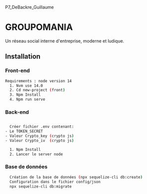P7_DeBackre_Guillaume
# GROUPOMANIA

Un réseau social interne d'entreprise, moderne et ludique.

## Installation
### Front-end
```bash
Requirements : node version 14
  1. Nvm use 14.0 
  2. Cd new-project (front)
  3. Npm Install
  4. Npm run serve
```

### Back-end
```bash

  Créer fichier .env contenant:
- Le TOKEN_SECRET
- Valeur Crypto_key (crypto js)
- Valeur Crypto_iv  (crypto js)

  1. Npm Install 
  2. Lancer le server node
```
### Base de données

```bash
  Création de la base de données (npx sequelize-cli db:create)
  Configuration dans le fichier config/json
  npx sequelize-cli db:migrate
```

